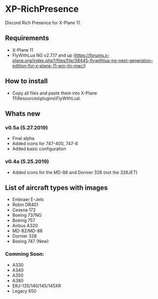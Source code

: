 # XP-RichPresence
Discord Rich Presence for X-Plane 11.
## Requirements
- X-Plane 11
- FlyWithLua NG v2.7.17 and up (https://forums.x-plane.org/index.php?/files/file/38445-flywithlua-ng-next-generation-edition-for-x-plane-11-win-lin-mac/)
## How to install
- Copy all files and paste them into X-Plane 11\Resources\plugins\FlyWithLua\
## Whats new
### v0.5a (5.27.2019)
- Final alpha
- Added icons for 747-400, 747-8
- Added basic configuration
### v0.4a (5.25.2019)
- Added icons for the MD-88 and Dornier 328 (not the 328JET)
## List of aircraft types with images
- Embraer E-Jets
- Robin DR401
- Cessna 172
- Boeing 737NG
- Boeing 757
- Airbus A320
- MD-82/MD-88
- Dornier 328
- Boeing 747 (New)
### Comming Soon:
- A330
- A340
- A350
- A380
- ERJ-135/140/145/145XR
- Legacy 650